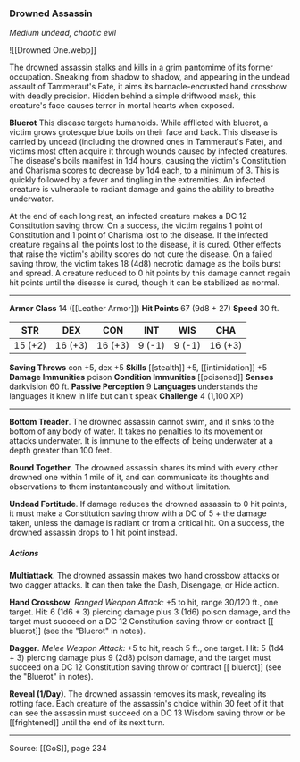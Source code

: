 ### Drowned Assassin
_Medium undead, chaotic evil_

![[Drowned One.webp]]

The drowned assassin stalks and kills in a grim pantomime of its former occupation. Sneaking from shadow to shadow, and appearing in the undead assault of Tammeraut's Fate, it aims its barnacle-encrusted hand crossbow with deadly precision. Hidden behind a simple driftwood mask, this creature's face causes terror in mortal hearts when exposed.


**Bluerot** This disease targets humanoids. While afflicted with bluerot, a victim grows grotesque blue boils on their face and back. This disease is carried by undead (including the drowned ones in Tammeraut's Fate), and victims most often acquire it through wounds caused by infected creatures. The disease's boils manifest in 1d4 hours, causing the victim's Constitution and Charisma scores to decrease by 1d4 each, to a minimum of 3. This is quickly followed by a fever and tingling in the extremities. An infected creature is vulnerable to radiant damage and gains the ability to breathe underwater.

At the end of each long rest, an infected creature makes a DC 12 Constitution saving throw. On a success, the victim regains 1 point of Constitution and 1 point of Charisma lost to the disease. If the infected creature regains all the points lost to the disease, it is cured. Other effects that raise the victim's ability scores do not cure the disease. On a failed saving throw, the victim takes 18 (4d8) necrotic damage as the boils burst and spread. A creature reduced to 0 hit points by this damage cannot regain hit points until the disease is cured, though it can be stabilized as normal.






---

**Armor Class** 14 ([[Leather Armor]])
**Hit Points** 67 (9d8 + 27)
**Speed** 30 ft.

| STR     | DEX     | CON     | INT     | WIS     | CHA     |
|---------|---------|---------|---------|---------|---------|
| 15 (+2) | 16 (+3) | 16 (+3) | 9 (-1) | 9 (-1) | 16 (+3) |

**Saving Throws** con +5, dex +5
**Skills** [[stealth]] +5, [[intimidation]] +5
**Damage Immunities** poison
**Condition Immunities** [[poisoned]]
**Senses** darkvision 60 ft.
**Passive Perception** 9
**Languages** understands the languages it knew in life but can't speak
**Challenge** 4 (1,100 XP)

---

**Bottom Treader**. The drowned assassin cannot swim, and it sinks to the bottom of any body of water. It takes no penalties to its movement or attacks underwater. It is immune to the effects of being underwater at a depth greater than 100 feet.

**Bound Together**. The drowned assassin shares its mind with every other drowned one within 1 mile of it, and can communicate its thoughts and observations to them instantaneously and without limitation.

**Undead Fortitude**. If damage reduces the drowned assassin to 0 hit points, it must make a Constitution saving throw with a DC of 5 + the damage taken, unless the damage is radiant or from a critical hit. On a success, the drowned assassin drops to 1 hit point instead.

##### Actions
**Multiattack**. The drowned assassin makes two hand crossbow attacks or two dagger attacks. It can then take the Dash, Disengage, or Hide action.

**Hand Crossbow**. _Ranged Weapon Attack:_ +5 to hit, range 30/120 ft., one target. Hit: 6 (1d6 + 3) piercing damage plus 3 (1d6) poison damage, and the target must succeed on a DC 12 Constitution saving throw or contract [[ bluerot]] (see the "Bluerot" in notes).

**Dagger**. _Melee Weapon Attack:_ +5 to hit, reach 5 ft., one target. Hit: 5 (1d4 + 3) piercing damage plus 9 (2d8) poison damage, and the target must succeed on a DC 12 Constitution saving throw or contract [[ bluerot]] (see the "Bluerot" in notes).

**Reveal (1/Day)**. The drowned assassin removes its mask, revealing its rotting face. Each creature of the assassin's choice within 30 feet of it that can see the assassin must succeed on a DC 13 Wisdom saving throw or be [[frightened]] until the end of its next turn.


---

Source: [[GoS]], page 234